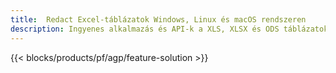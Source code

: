 ```yaml
---
title:  Redact Excel-táblázatok Windows, Linux és macOS rendszeren
description: Ingyenes alkalmazás és API-k a XLS, XLSX és ODS táblázatok bizalmas információinak törléséhez
---
```

{{< blocks/products/pf/agp/feature-solution >}} 

